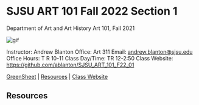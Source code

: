 **SJSU ART 101 Fall 2022 Section 1**
======================
Department of Art and Art History
Art 101, Fall 2021

![gif](https://i.imgur.com/pS5lIDd.gif)

Instructor: Andrew Blanton
Office: Art 311
Email: andrew.blanton@sjsu.edu
Office Hours: T R 10-11
Class Day/Time: TR 12-2:50
Class Website: https://github.com/ablanton/SJSU_ART_101_F22_01

[GreenSheet](https://github.com/ablanton/SJSU_Art_101_F22_01/blob/master/GREENSHEET.md)
| [Resources](https://github.com/ablanton/SJSU_Art_101_F22_01/blob/master/RESOURCES.md)
| [Class Website](https://github.com/ablanton/SJSU_Art_101_F22_01)

Resources
---------
